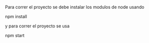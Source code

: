 Para correr el proyecto se debe instalar los modulos de node usando

npm install

y para correr el proyecto se usa

npm start